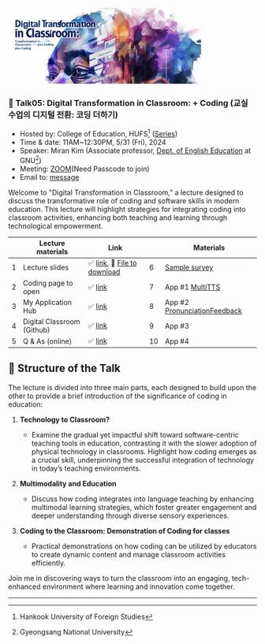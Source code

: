 ![](https://github.com/MK316/workshops/raw/main/20240531_hufs/image0531.png)

### 🌿 Talk05: Digital Transformation in Classroom: + Coding (교실 수업의 디지털 전환: 코딩 더하기)

+ Hosted by: College of Education, HUFS[^1] ([Series](https://builder.hufs.ac.kr/user/boardList.action?command=view&page=1&boardId=26502&boardSeq=185037850))
+ Time & date: 11AM~12:30PM, 5/31 (Fri), 2024
+ Speaker: Miran Kim (Associate professor, [Dept. of English Education](https://englishedu.gnu.ac.kr) at GNU[^2])
+ Meeting: [ZOOM](https://us02web.zoom.us/j/9273550402?pwd=U1grckNhN25xUEkzN3lFcjdqWjVHZz09)(Need Passcode to join)
+ Email to: [message](https://share.hsforms.com/1Av0hl41zRH-ldBftgLjM4Qqhro2)

Welcome to "Digital Transformation in Classroom," a lecture designed to discuss the transformative role of coding and software skills in modern education. This lecture will highlight strategies for integrating coding into classroom activities, enhancing both teaching and learning through technological empowerment.



||Lecture materials | Link||Materials|
|--|--|--|--|--|
|1|Lecture slides|✅ [link](https://github.com/MK316/workshops/blob/main/20240531_hufs/Hufs0531_slides.pdf), 💾 [File to download](https://github.com/MK316/workshops/raw/main/20240531_hufs/Hufs0531_slides.pdf)|6| [Sample survey](https://forms.gle/mQL9bWABHsdX89Bk9)|
|2|Coding page to open|✅ [link](https://github.com/MK316/workshops/blob/main/20240531_hufs/240531_HUFS.ipynb)|7| App #1 [MultiTTS](https://mk-316-MultiTTS.hf.space)|
|3|My Application Hub|✅ [link](https://mrkim21.github.io)|8|App #2 [PronunciationFeedback](https://mk-316-pronunciationfeedback.hf.space)|
|4|Digital Classroom (Github)|✅ [link](https://github.com/MK316/Spring2024/blob/main/README.md)|9|App #3 []()|
|5|Q & As (online)|✅ [link](https://padlet.com/mirankim316/hufs0531)|10|App #4 []()|

## 📙 Structure of the Talk

The lecture is divided into three main parts, each designed to build upon the other to provide a brief introduction of the significance of coding in education:

1. **Technology to Classroom?**
   - Examine the gradual yet impactful shift toward software-centric teaching tools in education, contrasting it with the slower adoption of physical technology in classrooms. Highlight how coding emerges as a crucial skill, underpinning the successful integration of technology in today’s teaching environments.

2. **Multimodality and Education**
   - Discuss how coding integrates into language teaching by enhancing multimodal learning strategies, which foster greater engagement and deeper understanding through diverse sensory experiences.

3. **Coding to the Classroom: Demonstration of Coding for classes**
   - Practical demonstrations on how coding can be utilized by educators to create dynamic content and manage classroom activities efficiently.


Join me in discovering ways to turn the classroom into an engaging, tech-enhanced environment where learning and innovation come together.

---
[^1]: Hankook University of Foreign Studies
[^2]: Gyeongsang National University

